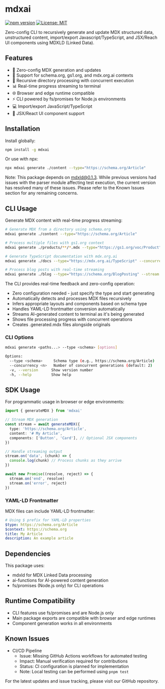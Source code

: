 # mdxai

[![npm version](https://badge.fury.io/js/mdxai.svg)](https://www.npmjs.com/package/mdxai)
[![License: MIT](https://img.shields.io/badge/License-MIT-yellow.svg)](https://opensource.org/licenses/MIT)

Zero-config CLI to recursively generate and update MDX structured data, unstructured content, import/export Javascript/TypeScript, and JSX/Reach UI components using MDXLD (Linked Data).

## Features

- 🚀 Zero-config MDX generation and updates
- 📝 Support for schema.org, gs1.org, and mdx.org.ai contexts
- 🔄 Recursive directory processing with concurrent execution
- 📊 Real-time progress streaming to terminal
- 🌐 Browser and edge runtime compatible
- ⚡️ CLI powered by fs/promises for Node.js environments
- 💻 Import/export JavaScript/TypeScript
- 🎨 JSX/React UI component support

## Installation

Install globally:

```bash
npm install -g mdxai
```

Or use with npx:

```bash
npx mdxai generate ./content --type="https://schema.org/Article"
```

Note: This package depends on mdxld@0.1.3. While previous versions had issues with the parser module affecting test execution, the current version has resolved many of these issues. Please refer to the Known Issues section for any remaining concerns.

## CLI Usage

Generate MDX content with real-time progress streaming:

```bash
# Generate MDX from a directory using schema.org
mdxai generate ./content --type="https://schema.org/Article"

# Process multiple files with gs1.org context
mdxai generate ./products/**/*.mdx --type="https://gs1.org/voc/Product"

# Generate TypeScript documentation with mdx.org.ai
mdxai generate ./docs --type="https://mdx.org.ai/TypeScript" --concurrency=4

# Process blog posts with real-time streaming
mdxai generate ./blog --type="https://schema.org/BlogPosting" --stream
```

The CLI provides real-time feedback and zero-config operation:

- Zero configuration needed - just specify the type and start generating
- Automatically detects and processes MDX files recursively
- Infers appropriate layouts and components based on schema type
- Handles YAML-LD frontmatter conversion automatically
- Streams AI-generated content to terminal as it's being generated
- Shows file processing progress with concurrent operations
- Creates .generated.mdx files alongside originals

### CLI Options

```bash
mdxai generate <paths...> --type <schema> [options]

Options:
  --type <schema>     Schema type (e.g., https://schema.org/Article)
  --concurrency <n>   Number of concurrent generations (default: 2)
  -v, --version      Show version number
  -h, --help         Show help
```

## SDK Usage

For programmatic usage in browser or edge environments:

```typescript
import { generateMDX } from 'mdxai'

// Stream MDX generation
const stream = await generateMDX({
  type: 'https://schema.org/Article',
  content: '# My Article',
  components: ['Button', 'Card'], // Optional JSX components
})

// Handle streaming output
stream.on('data', (chunk) => {
  console.log(chunk) // Process chunks as they arrive
})

await new Promise((resolve, reject) => {
  stream.on('end', resolve)
  stream.on('error', reject)
})
```

### YAML-LD Frontmatter

MDX files can include YAML-LD frontmatter:

```yaml
# Using $ prefix for YAML-LD properties
$type: https://schema.org/Article
$context: https://schema.org
title: My Article
description: An example article
```

## Dependencies

This package uses:

- mdxld for MDX Linked Data processing
- ai-functions for AI-powered content generation
- fs/promises (Node.js only) for CLI operations

## Runtime Compatibility

- CLI features use fs/promises and are Node.js only
- Main package exports are compatible with browser and edge runtimes
- Component generation works in all environments

## Known Issues

- CI/CD Pipeline
  - Issue: Missing GitHub Actions workflows for automated testing
  - Impact: Manual verification required for contributions
  - Status: CI configuration is planned for implementation
  - Note: Local testing can be performed using `pnpm test`

For the latest updates and issue tracking, please visit our GitHub repository.
